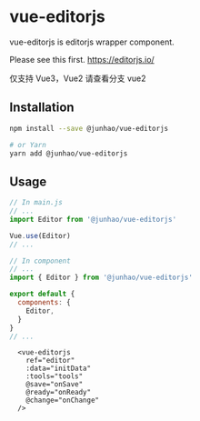 # vue-editorjs

vue-editorjs is editorjs wrapper component.

Please see this first. https://editorjs.io/

仅支持 Vue3，Vue2 请查看分支 vue2

## Installation

```bash
npm install --save @junhao/vue-editorjs

# or Yarn
yarn add @junhao/vue-editorjs
```

## Usage

```js
// In main.js
// ...
import Editor from '@junhao/vue-editorjs'

Vue.use(Editor)
// ...
```

```js
// In component
// ...
import { Editor } from '@junhao/vue-editorjs'

export default {
  components: {
    Editor,
  }
}
// ...
```

```Vue
  <vue-editorjs
    ref="editor"
    :data="initData"
    :tools="tools"
    @save="onSave"
    @ready="onReady"
    @change="onChange"
  />
```      
